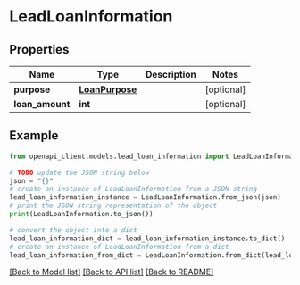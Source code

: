 # LeadLoanInformation


## Properties

Name | Type | Description | Notes
------------ | ------------- | ------------- | -------------
**purpose** | [**LoanPurpose**](LoanPurpose.md) |  | [optional] 
**loan_amount** | **int** |  | [optional] 

## Example

```python
from openapi_client.models.lead_loan_information import LeadLoanInformation

# TODO update the JSON string below
json = "{}"
# create an instance of LeadLoanInformation from a JSON string
lead_loan_information_instance = LeadLoanInformation.from_json(json)
# print the JSON string representation of the object
print(LeadLoanInformation.to_json())

# convert the object into a dict
lead_loan_information_dict = lead_loan_information_instance.to_dict()
# create an instance of LeadLoanInformation from a dict
lead_loan_information_from_dict = LeadLoanInformation.from_dict(lead_loan_information_dict)
```
[[Back to Model list]](../README.md#documentation-for-models) [[Back to API list]](../README.md#documentation-for-api-endpoints) [[Back to README]](../README.md)


